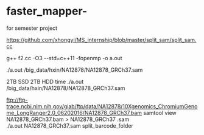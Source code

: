 # faster_mapper-
for semester project

https://github.com/xhongyi/MS_internship/blob/master/split_sam/split_sam.cc

g++ f2.cc -O3 --std=c++11 -fopenmp -o a.out

./a.out /big_data/hxin/NA12878/NA12878_GRCh37.sam

2TB SSD
2TB HDD
time ./a.out /big_data/hxin/NA12878/NA12878_GRCh37.sam

ftp://ftp-trace.ncbi.nlm.nih.gov/giab/ftp/data/NA12878/10Xgenomics_ChromiumGenome_LongRanger2.0_06202016/NA12878_GRCh37.bam
samtool view NA12878_GRCh37.bam > NA12878_GRCh37 .sam  
./a.out NA12878_GRCh37.sam  split_barcode_folder
